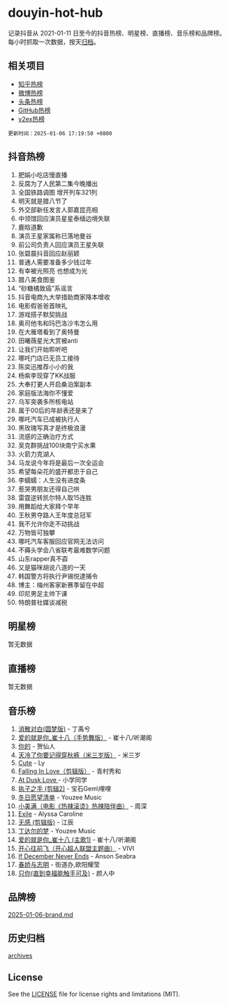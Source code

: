 # douyin-hot-hub

记录抖音从 2021-01-11 日至今的抖音热榜、明星榜、直播榜、音乐榜和品牌榜。每小时抓取一次数据，按天[归档](archives)。

## 相关项目

- [知乎热榜](https://github.com/lonnyzhang423/zhihu-hot-hub)
- [微博热榜](https://github.com/lonnyzhang423/weibo-hot-hub)
- [头条热榜](https://github.com/lonnyzhang423/toutiao-hot-hub)
- [GitHub热榜](https://github.com/lonnyzhang423/github-hot-hub)
- [v2ex热榜](https://github.com/lonnyzhang423/v2ex-hot-hub)


`更新时间：2025-01-06 17:19:50 +0800`

## 抖音热榜

1. 肥娟小吃店慢直播
1. 反腐为了人民第二集今晚播出
1. 全国铁路调图 增开列车321列
1. 明天就是腊八节了
1. 外交部新任发言人郭嘉昆亮相
1. 中领馆回应演员星星泰缅边境失联
1. 鹿晗道歉
1. 演员王星家属称已落地曼谷
1. 前公司负责人回应演员王星失联
1. 张碧晨抖音回应赵丽颖
1. 普通人需要准备多少钱过年
1. 有幸被光照亮 也想成为光
1. 腊八美食图鉴
1. “砂糖橘致癌”系谣言
1. 抖音电商九大举措助商家降本增收
1. 电影假爸爸首映礼
1. 游戏搭子默契挑战
1. 奥司他韦和玛巴洛沙韦怎么用
1. 在大雁塔看到了奥特曼
1. 田曦薇星光大赏被anti
1. 让我们开始聆听吧
1. 哪吒门店已无员工接待
1. 陈奕迅推荐小小的我
1. 杨紫李现穿了KK战服
1. 大奉打更人开启桑泊案副本
1. 家庭版法海你不懂爱
1. 乌军突袭多所核电站
1. 属于00后的年龄表还是来了
1. 哪吒汽车已成被执行人
1. 黑玫瑰写真才是终极浪漫
1. 流感的正确治疗方式
1. 吴克群挑战100块南宁买水果
1. 火箭力克湖人
1. 马龙说今年将是最后一次全运会
1. 希望每朵花的盛开都忠于自己
1. 李蠕蠕：人生没有进度条
1. 惹哭男朋友还得自己哄
1. 雷霆逆转凯尔特人取15连胜
1. 用舞蹈给大家拜个早年
1. 王秋男夺路人王年度总冠军
1. 我不允许你走不动挑战
1. 万物皆可独攀
1. 哪吒汽车客服回应官网无法访问
1. 不薅头学会八省联考最难数学问题
1. 山东rapper真不孬
1. 又是猫咪胡说八道的一天
1. 韩国警方将执行尹锡悦逮捕令
1. 博主：梅州客家新赛季留在中超
1. 印尼男足主帅下课
1. 特朗普社媒谈减税

## 明星榜

暂无数据

## 直播榜

暂无数据

## 音乐榜

1. [消散对白(圆梦版)](https://sf5-hl-cdn-tos.douyinstatic.com/obj/tos-cn-ve-2774/og4jB5I5IizzoZVAAAzWgBMAsMDWoArfwBOiFs) - 丁禹兮
1. [爱的就是你_崔十八（手势舞版）](https://sf5-hl-cdn-tos.douyinstatic.com/obj/tos-cn-ve-2774/oApB2AigNyB4sTw7JhBOikMAf0oDJzMWBuIrgm) - 崔十八/听潮阁
1. [你的](https://sf5-hl-cdn-tos.douyinstatic.com/obj/tos-cn-ve-2774/oYuIeKf42jB7sEV6B2upMdpYAgfrQWj0FeRegh) - 贺仙人
1. [天冷了你要记得穿秋裤（米三岁版）](https://sf5-hl-cdn-tos.douyinstatic.com/obj/tos-cn-ve-2774/oQlIwVIDWiZ6BQilAorS7MA0AgCkQDvcZAdm1) - 米三岁
1. [Cute](https://sf5-hl-cdn-tos.douyinstatic.com/obj/tos-cn-ve-2774/o4IbIzHWKAAB4wsS5qMBRiiAlEBGTpQRNfFvuo) - Ly
1. [Falling In Love（剪辑版）](https://sf5-hl-cdn-tos.douyinstatic.com/obj/tos-cn-ve-2774/o8ajpA8zzgBPahbBIO8AcKGBLJezFCRd1wfP9f) - 青村秀和
1. [ At Dusk  Love ](https://sf5-hl-cdn-tos.douyinstatic.com/obj/tos-cn-ve-2774/o8CrpCf5CaYgI4ZrtQgMQAFEfuGqNnRSDQAPBc) - 小学同学
1. [执子之手 (剪辑2)](https://sf5-hl-cdn-tos.douyinstatic.com/obj/tos-cn-ve-2774/oUoZLQjCc31XzqsBnBQUNgeKtYPBcgbFDwtfcu) - 宝石Gem\哩哩
1. [冬日愿望清单](https://sf5-hl-cdn-tos.douyinstatic.com/obj/tos-cn-ve-2774/oIIgUOeamCFCVAzxN6MFRLIBlLGpUqQxeeHrLE) - Youzee Music
1. [小美满（电影《热辣滚烫》热辣陪伴曲）](https://sf6-cdn-tos.douyinstatic.com/obj/tos-cn-ve-2774/o0GAn2lSgfZIDUgtevCGDQYnFg4CwnrBaxbTZL) - 周深
1. [Exile](https://sf5-hl-cdn-tos.douyinstatic.com/obj/tos-cn-ve-2774/oYj4gAQTknKE3WW0Je8KGmQ7z1cA4FefwtbufD) - Alyssa Caroline
1. [无感 (剪辑版)](https://sf5-hl-cdn-tos.douyinstatic.com/obj/tos-cn-ve-2774/o0eIsUzJBDlQaQFC5OFlgbMEZC1TFYBftOBn6p) - 江辰
1. [丁达尔的梦](https://sf5-hl-cdn-tos.douyinstatic.com/obj/tos-cn-ve-2774/oMU3WirUZBVQkAC9ccG5P2IQirziZM2RTInUY) - Youzee Music
1. [爱的就是你_崔十八 (主歌1)](https://sf5-hl-cdn-tos.douyinstatic.com/obj/tos-cn-ve-2774/oI5BO5DhFZ6UTcNCnZaOCBLtZ7WIMQGfgnXf5E) - 崔十八/听潮阁
1. [开心往前飞（开心超人联盟主题曲）](https://sf6-cdn-tos.douyinstatic.com/obj/tos-cn-ve-2774/9d8fb7c82cf1421fb93a9fe925275e0a) - VIVI
1. [If December Never Ends](https://sf5-hl-cdn-tos.douyinstatic.com/obj/tos-cn-ve-2774/oY1IQMoTgCFIBg8RZifyqlBBt1UFgitTYmxeOS) - Anson Seabra
1. [春娇与志明](https://sf5-hl-cdn-tos.douyinstatic.com/obj/tos-cn-ve-2774/e530d8fceb7044b39707d7f9ff54add1) - 街道办,欧阳耀莹
1. [只你(直到幸福能触手可及)](https://sf5-hl-cdn-tos.douyinstatic.com/obj/tos-cn-ve-2774/o0lBkRDzFTeaVSUz3ZZSCBVtZ5DIMQGfgmEAuE) - 颜人中

## 品牌榜

[2025-01-06-brand.md](archives/2025-01-06-brand.md)

## 历史归档

[archives](archives)

## License

See the [LICENSE](LICENSE) file for license rights and limitations (MIT).
